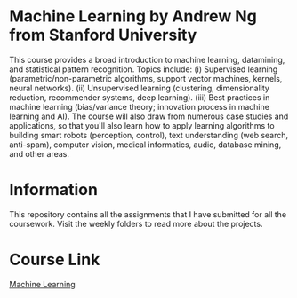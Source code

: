 # Machine Learning by Andrew Ng from Stanford University
This course provides a broad introduction to machine learning, datamining, and statistical pattern recognition. Topics include: (i) Supervised learning (parametric/non-parametric algorithms, support vector machines, kernels, neural networks). (ii) Unsupervised learning (clustering, dimensionality reduction, recommender systems, deep learning). (iii) Best practices in machine learning (bias/variance theory; innovation process in machine learning and AI). The course will also draw from numerous case studies and applications, so that you'll also learn how to apply learning algorithms to building smart robots (perception, control), text understanding (web search, anti-spam), computer vision, medical informatics, audio, database mining, and other areas.

# Information
This repository contains all the assignments that I have submitted for all the coursework. Visit the weekly folders to read more about the projects. 

# Course Link 
[Machine Learning](https://www.coursera.org/learn/machine-learning-course/home/info)
